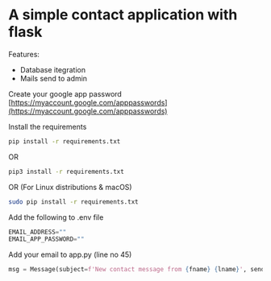 # A simple contact application with flask

Features:
- Database itegration
- Mails send to admin

Create your google app password
[https://myaccount.google.com/apppasswords](https://myaccount.google.com/apppasswords)

Install the requirements
```bash
pip install -r requirements.txt
```
OR
```bash
pip3 install -r requirements.txt
```
OR
(For Linux distributions & macOS)
```bash
sudo pip install -r requirements.txt
```

Add the following to .env file
```js
EMAIL_ADDRESS=""
EMAIL_APP_PASSWORD=""
```

Add your email to app.py (line no 45)
```python
msg = Message(subject=f'New contact message from {fname} {lname}', sender=os.getenv('EMAIL_ADDRESS'), recipients=['your_recipient_email'])
```
